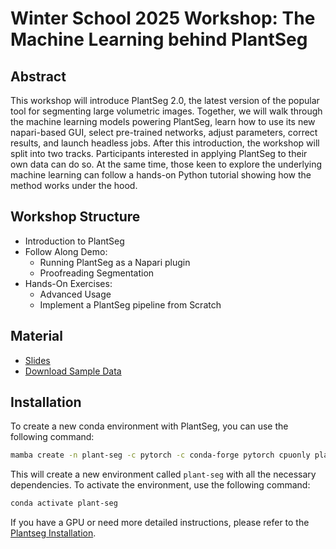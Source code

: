 # Winter School 2025 Workshop: The Machine Learning behind PlantSeg

## Abstract

This workshop will introduce PlantSeg 2.0, the latest version of the popular tool for segmenting large volumetric images. Together, we will walk through the machine learning models powering PlantSeg, learn how to use its new napari-based GUI, select pre-trained networks, adjust parameters, correct results, and launch headless jobs.
After this introduction, the workshop will split into two tracks. Participants interested in applying PlantSeg to their own data can do so. At the same time, those keen to explore the underlying machine learning can follow a hands-on Python tutorial showing how the method works under the hood.

## Workshop Structure

- Introduction to PlantSeg
- Follow Along Demo:
  - Running PlantSeg as a Napari plugin
  - Proofreading Segmentation
- Hands-On Exercises:
  - Advanced Usage
  - Implement a PlantSeg pipeline from Scratch

## Material

- [Slides](https://docs.google.com/presentation/d/1gx8NNpPcyrKZP3_UGGO0uBX21oGf7Xu5H7WO3UbF7E8/edit?usp=sharing)
- [Download Sample Data](https://drive.google.com/drive/folders/1djDf4TwTfQaxLKoLOvHG0zWRWZ76yhCY?usp=sharing)

## Installation

To create a new conda environment with PlantSeg, you can use the following command:

```bash
mamba create -n plant-seg -c pytorch -c conda-forge pytorch cpuonly plant-seg pytorch-3dunet notebook --no-channel-priority
```

This will create a new environment called `plant-seg` with all the necessary dependencies. To activate the environment, use the following command:

```bash
conda activate plant-seg
```

If you have a GPU or need more detailed instructions, please refer to the [Plantseg Installation](https://kreshuklab.github.io/plant-seg/chapters/getting_started/installation/).
